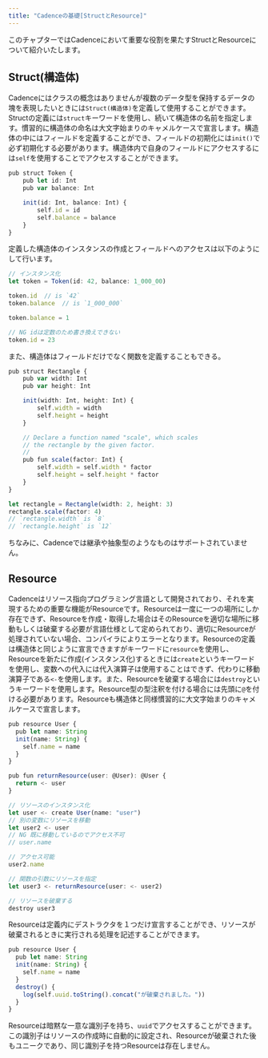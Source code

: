 ```yaml
---
title: "Cadenceの基礎[StructとResource]"
---
```


このチャプターではCadenceにおいて重要な役割を果たすStructとResourceについて紹介いたします。

## Struct(構造体)

Cadenceにはクラスの概念はありませんが複数のデータ型を保持するデータの塊を表現したいときには```Struct(構造体)```を定義して使用することができます。Structの定義には```struct```キーワードを使用し、続いて構造体の名前を指定します。慣習的に構造体の命名は大文字始まりのキャメルケースで宣言します。構造体の中にはフィールドを定義することができ、フィールドの初期化には```init()```で必ず初期化する必要があります。構造体内で自身のフィールドにアクセスするには```self```を使用することでアクセスすることができます。

```ts
pub struct Token {
    pub let id: Int
    pub var balance: Int

    init(id: Int, balance: Int) {
        self.id = id
        self.balance = balance
    }
}
```

定義した構造体のインスタンスの作成とフィールドへのアクセスは以下のようにして行います。

```ts
// インスタンス化
let token = Token(id: 42, balance: 1_000_00)

token.id  // is `42`
token.balance  // is `1_000_000`

token.balance = 1

// NG idは定数のため書き換えできない
token.id = 23
```

また、構造体はフィールドだけでなく関数を定義することもできる。

```ts
pub struct Rectangle {
    pub var width: Int
    pub var height: Int

    init(width: Int, height: Int) {
        self.width = width
        self.height = height
    }

    // Declare a function named "scale", which scales
    // the rectangle by the given factor.
    //
    pub fun scale(factor: Int) {
        self.width = self.width * factor
        self.height = self.height * factor
    }
}

let rectangle = Rectangle(width: 2, height: 3)
rectangle.scale(factor: 4)
// `rectangle.width` is `8`
// `rectangle.height` is `12`
```

ちなみに、Cadenceでは継承や抽象型のようなものはサポートされていません。

## Resource

Cadenceはリソース指向プログラミング言語として開発されており、それを実現するための重要な機能がResourceです。Resourceは一度に一つの場所にしか存在できず、Resourceを作成・取得した場合はそのResourceを適切な場所に移動もしくは破棄する必要が言語仕様として定められており、適切にResourceが処理されていない場合、コンパイラによりエラーとなります。Resourceの定義は構造体と同じように宣言できますがキーワードに```resource```を使用し、Resourceを新たに作成(インスタンス化)するときには```create```というキーワードを使用し、変数への代入には代入演算子は使用することはできず、代わりに移動演算子である```<-```を使用します。また、Resourceを破棄する場合には```destroy```というキーワードを使用します。Resource型の型注釈を付ける場合には先頭に```@```を付ける必要があります。Resourceも構造体と同様慣習的に大文字始まりのキャメルケースで宣言します。

```ts
pub resource User {
  pub let name: String
  init(name: String) {
    self.name = name
  }
}

pub fun returnResource(user: @User): @User {
  return <- user
}

// リソースのインスタンス化
let user <- create User(name: "user")
// 別の変数にリソースを移動
let user2 <- user
// NG 既に移動しているのでアクセス不可
// user.name

// アクセス可能
user2.name

// 関数の引数にリソースを指定
let user3 <- returnResource(user: <- user2)

// リソースを破棄する
destroy user3
```

Resourceは定義内にデストラクタを１つだけ宣言することができ、リソースが破棄されるときに実行される処理を記述することができます。

```ts
pub resource User {
  pub let name: String
  init(name: String) {
    self.name = name
  }
  destroy() {
    log(self.uuid.toString().concat("が破棄されました。"))
  }
}
```

Resourceは暗黙な一意な識別子を持ち、```uuid```でアクセスすることができます。この識別子はリソースの作成時に自動的に設定され、Resourceが破棄された後もユニークであり、同じ識別子を持つResourceは存在しません。